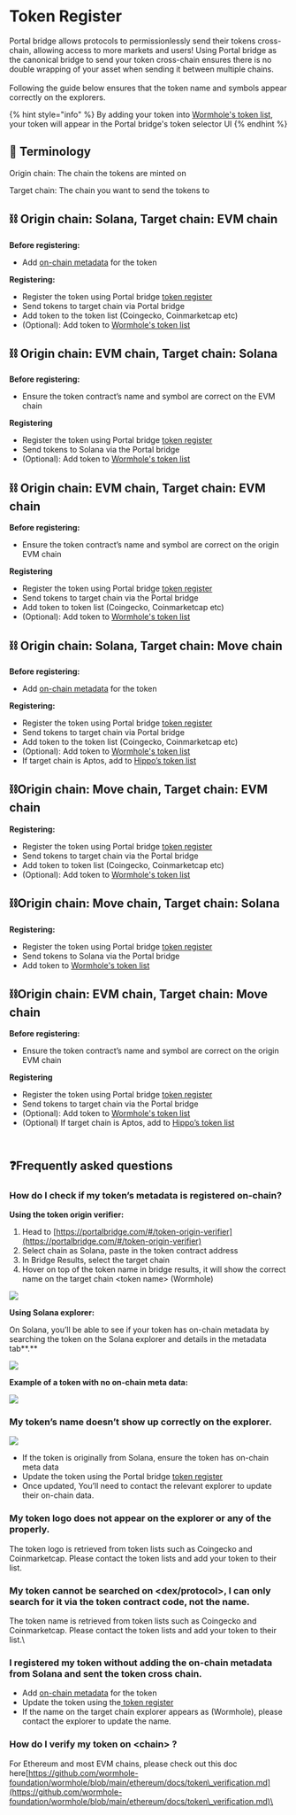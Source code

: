 # Token Register

Portal bridge allows protocols to permissionlessly send their tokens cross-chain, allowing access to more markets and users! Using Portal bridge as the canonical bridge to send your token cross-chain ensures there is no double wrapping of your asset when sending it between multiple chains. \
\
Following the guide below ensures that the token name and symbols appear correctly on the explorers.&#x20;

{% hint style="info" %}
By adding your token into [Wormhole's token list](https://github.com/certusone/wormhole-token-list), your token will appear in the Portal bridge's token selector UI&#x20;
{% endhint %}

## 📖 Terminology&#x20;

Origin chain: The chain the tokens are minted on

Target chain: The chain you want to send the tokens to&#x20;

## ⛓ Origin chain: Solana, Target chain: EVM chain

**Before registering:**&#x20;

* Add [on-chain metadata](https://github.com/metaplex-foundation/metaplex-program-library/tree/master/token-metadata/program) for the token

**Registering:**&#x20;

* Register the token using Portal bridge [token register](tutorial-token-register.md#token-registration-process)
* Send tokens to target chain via Portal bridge&#x20;
* Add token to the token list (Coingecko, Coinmarketcap etc)
* (Optional): Add token to [Wormhole's token list ](https://github.com/certusone/wormhole-token-list)

## ⛓ Origin chain: EVM chain, Target chain: Solana

**Before registering:**

* Ensure the token contract’s name and symbol are correct on the EVM chain&#x20;

**Registering**

* Register the token using Portal bridge [token register](tutorial-token-register.md#token-registration-process)
* Send tokens to Solana via the Portal bridge&#x20;
* (Optional): Add token to [Wormhole's token list ](https://github.com/certusone/wormhole-token-list)

## ⛓ Origin chain: EVM chain, Target chain: EVM chain

**Before registering:**

* Ensure the token contract’s name and symbol are correct on the origin EVM chain

**Registering**

* Register the token using Portal bridge [token register](tutorial-token-register.md#token-registration-process)
* Send tokens to target chain via the Portal bridge
* Add token to token list (Coingecko, Coinmarketcap etc)
* (Optional): Add token to [Wormhole's token list ](https://github.com/certusone/wormhole-token-list)

## ⛓ Origin chain: Solana, Target chain: Move chain

**Before registering:**

* Add [on-chain metadata](https://github.com/metaplex-foundation/metaplex-program-library/tree/master/token-metadata/program) for the token

**Registering:**

* Register the token using Portal bridge [token register](https://www.notion.so/wormhole/token-register/tutorial-token-register#token-registration-process)
* Send tokens to target chain via Portal bridge
* Add token to the token list (Coingecko, Coinmarketcap etc)
* (Optional): Add token to [Wormhole's token list](https://github.com/certusone/wormhole-token-list)
* If target chain is Aptos, add to [Hippo’s token list](https://github.com/hippospace/aptos-coin-list)

## ⛓Origin chain: Move chain, Target chain: EVM chain

**Registering:**

* Register the token using Portal bridge [token register](https://www.notion.so/wormhole/token-register/tutorial-token-register#token-registration-process)
* Send tokens to target chain via the Portal bridge
* Add token to token list (Coingecko, Coinmarketcap etc)
* (Optional): Add token to [Wormhole's token list](https://github.com/certusone/wormhole-token-list)

## ⛓Origin chain: Move chain, Target chain: Solana

**Registering:**

* Register the token using Portal bridge [token register](https://www.notion.so/wormhole/token-register/tutorial-token-register#token-registration-process)
* Send tokens to Solana via the Portal bridge
* Add token to [Wormhole's token list](https://github.com/certusone/wormhole-token-list)

## ⛓Origin chain: EVM chain, Target chain: Move chain

**Before registering:**

* Ensure the token contract’s name and symbol are correct on the origin EVM chain

**Registering**

* Register the token using Portal bridge [token register](https://www.notion.so/wormhole/token-register/tutorial-token-register#token-registration-process)
* Send tokens to target chain via the Portal bridge
* (Optional): Add token to [Wormhole's token list](https://github.com/certusone/wormhole-token-list)
* (Optional) If target chain is Aptos, add to [Hippo’s token list](https://github.com/hippospace/aptos-coin-list)

\
❓Frequently asked questions&#x20;
---------------------------------

### How do I check if my token’s metadata is registered on-chain?&#x20;

**Using the token origin verifier:**&#x20;

1. Head to [https://portalbridge.com/#/token-origin-verifier](https://portalbridge.com/#/token-origin-verifier)
2. Select chain as Solana, paste in the token contract address
3. In Bridge Results, select the target chain
4. Hover on top of the token name in bridge results, it will show the correct name on the target chain \<token name> (Wormhole)

![](<../.gitbook/assets/archive/Screen Shot 2022-05-18 at 8.46.04 pm.png>)

**Using Solana explorer:**&#x20;

On Solana, you’ll be able to see if your token has on-chain metadata by searching the token on the Solana explorer and details in the metadata tab**.**

![](<../.gitbook/assets/archive/Screen Shot 2021-12-30 at 2.10.38 pm.png>)

**Example of a token with no on-chain meta data:**

![](<../.gitbook/assets/archive/Screen Shot 2022-05-18 at 8.54.18 pm.png>)



### **My token’s name doesn’t show up correctly on the explorer.**

![](<../.gitbook/assets/archive/Screen Shot 2021-12-30 at 3.46.56 pm.png>)

* If the token is originally from Solana, ensure the token has on-chain meta data
* Update the token using the  Portal bridge [token register](https://www.portalbridge.com/#/register)
* Once updated, You’ll need to contact the relevant explorer to update their on-chain data.

### My token logo does not appear on the explorer or any of the properly.

The token logo is retrieved from token lists such as Coingecko and Coinmarketcap. Please contact the token lists and add your token to their list.



### My token cannot be searched on \<dex/protocol>, I can only search for it via the token contract code, not the name.

The token name is retrieved from token lists such as Coingecko and Coinmarketcap. Please contact the token lists and add your token to their list.\


### I registered my token without adding the on-chain metadata from Solana and sent the token cross chain.

* Add [on-chain metadata](https://github.com/metaplex-foundation/metaplex-program-library/tree/master/token-metadata/program) for the token&#x20;
* Update the token using the[ token register ](https://www.portalbridge.com/#/register)
* If the name on the target chain explorer appears as (Wormhole), please contact the explorer to update the name.

### **How do I verify my token on \<chain> ?**

For Ethereum and most EVM chains, please check out this doc here[https://github.com/wormhole-foundation/wormhole/blob/main/ethereum/docs/token\_verification.md](https://github.com/wormhole-foundation/wormhole/blob/main/ethereum/docs/token\_verification.md)\
